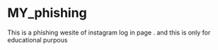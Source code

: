 # MY_phishing
This is a phishing wesite of instagram log in page . and this is only for educational purpous
